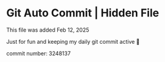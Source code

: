 # Git Auto Commit | Hidden File

This file was added Feb 12, 2025

Just for fun and keeping my daily git commit active 🤪

commit number: 3248137
